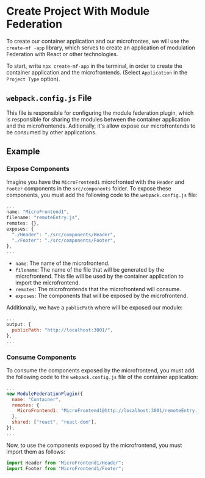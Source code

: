 # Create Project With Module Federation

To create our container application and our microfrontes, we will use the `create-mf -app` library, which serves to create an application of modulation Federation with React or other technologies.

To start, write `npx create-mf-app` in the terminal, in order to create the container application and the microfrontends. (Select `Application` in the `Project Type` option).

## `webpack.config.js` File

This file is responsible for configuring the module federation plugin, which is responsible for sharing the modules between the container application and the microfrontends. Aditionally, it's allow expose our microfrontends to be consumed by other applications.

## Example

### Expose Components

Imagine you have the `MicroFrontend1` microfronted with the `Header` and `Footer` components in the `src/components` folder. To expose these components, you must add the following code to the `webpack.config.js` file:

```javascript
...
name: "MicroFrontend1",
filename: "remoteEntry.js",
remotes: {},
exposes: {
  "./Header": "./src/components/Header",
  "./Footer": "./src/components/Footer",
},
...
```

- `name`: The name of the microfrontend.
- `filename`: The name of the file that will be generated by the microfrontend. This file will be used by the container application to import the microfrontend.
- `remotes`: The microfrontends that the microfrontend will consume.
- `exposes`: The components that will be exposed by the microfrontend.


Additionally, we have a `publicPath` where will be exposed our module:

```javascript
...
output: {
  publicPath: "http://localhost:3001/",
},
...
```

### Consume Components

To consume the components exposed by the microfrontend, you must add the following code to the `webpack.config.js` file of the container application:

```javascript
...
new ModuleFederationPlugin({
  name: "Container",
  remotes: {
    MicroFrontend1: "MicroFrontend1@http://localhost:3001/remoteEntry.js",
  },
  shared: ["react", "react-dom"],
}),
...
```

Now, to use the components exposed by the microfrontend, you must import them as follows:

```javascript
import Header from "MicroFrontend1/Header";
import Footer from "MicroFrontend1/Footer";
```
